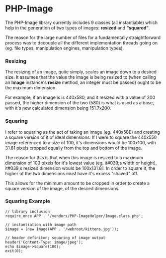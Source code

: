 PHP-Image
===
The PHP-Image library currently includes 9 classes (all instantiable) which help
in the generation of two types of images: **resized** and
**&quot;squared&quot;**.

The reason for the large number of files for a fundamentally straightforward
process was to decouple all the different implementation threads going on (eg.
file types, manipulation engines, manipulation types).

### Resizing
The resizing of an image, quite simply, scales an image down to a desired size.
It assumes that the value the image is being resized to (when calling an
**Image** instance&#039;s **resize** method, an integer must be passed) ought to
be the maximum dimension.

For example, if an image is is 440x580, and it resized with a value of 200
passed, the higher dimension of the two (580) is what is used as a base, with
it&#039;s new calculated dimension being 151.7x200.

### Squaring
I refer to squaring as the act of taking an image (eg. 440x580) and creating a
square version of it of ideal dimensions. If I were to square the 440x550 image
referenced to a size of 100, it&#039;s dimensions would be 100x100, with
31.81 pixels cropped equally from the top and bottom of the image.

The reason for this is that when this image is resized to a maximum dimension of
100 pixels for it&#039;s lowest value (eg. it#039;s width or height), it#039;s
resized dimension would be 100x131.81. In order to square it, the higher of the
two dimensions must have it&#039;s excess &quot;shaved&quot; off.

This allows for the minimum amount to be cropped in order to create a square
version of the image, of the desired dimensions.

### Squaring Example

    // library inclusion
    require_once APP . '/vendors/PHP-ImageHelper/Image.class.php';
    
    // instantiation with image path
    $image = (new Image(APP . '/webroot/kittens.jpg'));
    
    // header definiton; squaring of image output
    header('Content-Type: image/jpeg');
    echo $image->square(100);
    exit(0);
